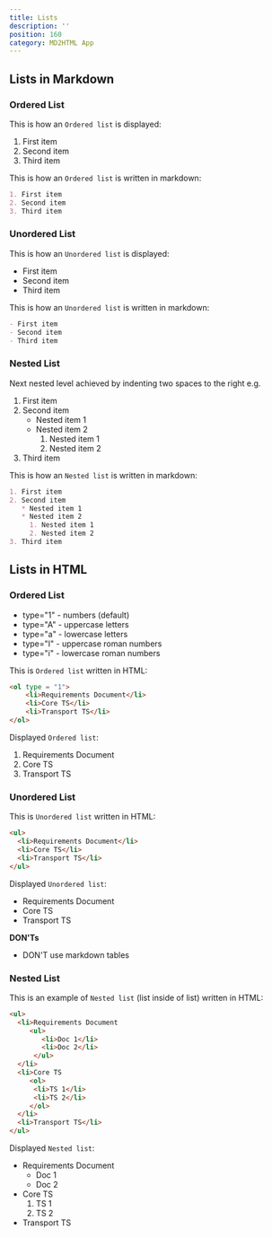 ```yaml
---
title: Lists
description: ''
position: 160
category: MD2HTML App
---
```


## Lists in Markdown
### Ordered List
This is how an `Ordered list` is displayed:
1. First item
2. Second item
3. Third item

This is how an `Ordered list` is written in markdown:
```md
1. First item
2. Second item
3. Third item
```

### Unordered List
This is how an `Unordered list` is displayed:

- First item
- Second item
- Third item

This is how an `Unordered list` is written in markdown:
```md
- First item
- Second item
- Third item
```

### Nested List

Next nested level achieved by indenting two spaces to the right e.g.

1. First item
2. Second item
   * Nested item 1
   * Nested item 2
     1. Nested item 1
     2. Nested item 2
3. Third item

This is how an `Nested list` is written in markdown:
```md
1. First item
2. Second item
   * Nested item 1
   * Nested item 2
     1. Nested item 1
     2. Nested item 2
3. Third item
```
## Lists in HTML

### Ordered List

* type="1" - numbers (default)
* type="A" - uppercase letters
* type="a" - lowercase letters
* type="I" - uppercase roman numbers
* type="i" - lowercase roman numbers

This is `Ordered list` written in HTML:
```html
<ol type = "1">
    <li>Requirements Document</li>
    <li>Core TS</li>
    <li>Transport TS</li>
</ol>
```
Displayed `Ordered list`:

<ol type = "1">
  <li>Requirements Document</li>
  <li>Core TS</li>
  <li>Transport TS</li>
</ol>

### Unordered List

This is `Unordered list` written in HTML:
```html
<ul>
  <li>Requirements Document</li>
  <li>Core TS</li>
  <li>Transport TS</li>
</ul>
```
Displayed `Unordered list`:

<ul>
  <li>Requirements Document</li>
  <li>Core TS</li>
  <li>Transport TS</li>
</ul>

**DON'Ts**

* DON'T use markdown tables

### Nested List

This is an example of `Nested list` (list inside of list) written in HTML:

```html
<ul>
  <li>Requirements Document
     <ul>
        <li>Doc 1</li>
        <li>Doc 2</li>
      </ul>
  </li>
  <li>Core TS
     <ol>
      <li>TS 1</li>
      <li>TS 2</li>
     </ol>
  </li>
  <li>Transport TS</li>
</ul>
```
Displayed `Nested list`:

<ul>
  <li>Requirements Document
     <ul>
        <li>Doc 1</li>
        <li>Doc 2</li>
      </ul>
  </li>
  <li>Core TS
     <ol>
      <li>TS 1</li>
      <li>TS 2</li>
     </ol>
  </li>
  <li>Transport TS</li>
</ul>
